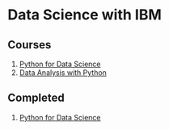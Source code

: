 # Data Science with IBM

## Courses
1. [Python for Data Science](https://courses.cognitiveclass.ai/certificates/a8f88ca0407e45c0ac2ccdfd564b0314)
2. [Data Analysis with Python](https://courses.cognitiveclass.ai/courses/course-v1:CognitiveClass+DA0101EN+2017/course/)


## Completed
1. [Python for Data Science](https://courses.cognitiveclass.ai/certificates/a8f88ca0407e45c0ac2ccdfd564b0314)